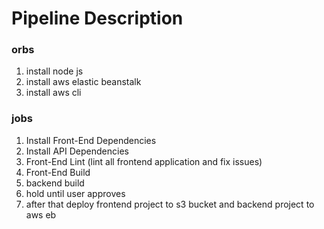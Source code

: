 # Pipeline Description
### orbs
1. install node js
2. install aws elastic beanstalk
3. install aws cli

### jobs
1. Install Front-End Dependencies
2. Install API Dependencies
3. Front-End Lint (lint all frontend application and fix issues)
4. Front-End Build 
5. backend build
6. hold until user approves
7. after that deploy frontend project to s3 bucket and backend project to aws eb

